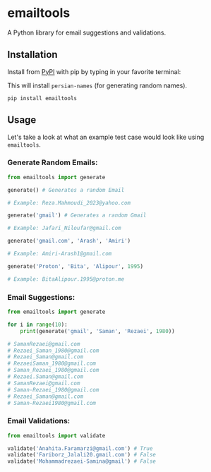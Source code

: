 # emailtools

A Python library for email suggestions and validations.

## Installation

Install from [PyPI](https://pypi.org/project/emailtools) with pip by typing in your favorite terminal:

This will install `persian-names` (for generating random names).

`pip install emailtools`

## Usage

Let's take a look at what an example test case would look like using `emailtools`.

### Generate Random Emails:

```python
from emailtools import generate

generate() # Generates a random Email

# Example: Reza.Mahmoudi_2023@yahoo.com

generate('gmail') # Generates a random Gmail

# Example: Jafari_Niloufar@gmail.com

generate('gmail.com', 'Arash', 'Amiri')

# Example: Amiri-Arash1@gmail.com

generate('Proton', 'Bita', 'Alipour', 1995)

# Example: BitaAlipour.1995@proton.me
```

### Email Suggestions:

```python
from emailtools import generate

for i in range(10):
    print(generate('gmail', 'Saman', 'Rezaei', 1980))

# SamanRezaei@gmail.com
# Rezaei_Saman_1980@gmail.com
# Rezaei_Saman@gmail.com
# RezaeiSaman_1980@gmail.com
# Saman_Rezaei_1980@gmail.com
# Rezaei.Saman@gmail.com
# SamanRezaei@gmail.com
# Saman-Rezaei_1980@gmail.com
# Rezaei_Saman@gmail.com
# Saman-Rezaei1980@gmail.com
```

### Email Validations:

```python
from emailtools import validate

validate('Anahita.Faramarzi@gmail.com') # True
validate('Fariborz_Jalali20.gmail.com') # False
validate('Mohammadrezaei-Samina@gmail') # False
```

